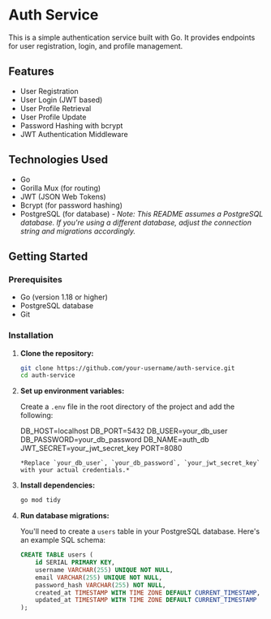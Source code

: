 # Auth Service

This is a simple authentication service built with Go. It provides endpoints for user registration, login, and profile management.

## Features

- User Registration
- User Login (JWT based)
- User Profile Retrieval
- User Profile Update
- Password Hashing with bcrypt
- JWT Authentication Middleware

## Technologies Used

- Go
- Gorilla Mux (for routing)
- JWT (JSON Web Tokens)
- Bcrypt (for password hashing)
- PostgreSQL (for database) - *Note: This README assumes a PostgreSQL database. If you're using a different database, adjust the connection string and migrations accordingly.*

## Getting Started

### Prerequisites

- Go (version 1.18 or higher)
- PostgreSQL database
- Git

### Installation

1. **Clone the repository:**

   ```bash
   git clone https://github.com/your-username/auth-service.git
   cd auth-service
   ```

2. **Set up environment variables:**

   Create a `.env` file in the root directory of the project and add the following:

   DB_HOST=localhost
   DB_PORT=5432
   DB_USER=your_db_user
   DB_PASSWORD=your_db_password
   DB_NAME=auth_db
   JWT_SECRET=your_jwt_secret_key
   PORT=8080

   ```
   *Replace `your_db_user`, `your_db_password`, `your_jwt_secret_key` with your actual credentials.*

3. **Install dependencies:**

   ```bash
   go mod tidy
   ```

4. **Run database migrations:**

   You'll need to create a `users` table in your PostgreSQL database. Here's an example SQL schema:

   ```sql
   CREATE TABLE users (
       id SERIAL PRIMARY KEY,
       username VARCHAR(255) UNIQUE NOT NULL,
       email VARCHAR(255) UNIQUE NOT NULL,
       password_hash VARCHAR(255) NOT NULL,
       created_at TIMESTAMP WITH TIME ZONE DEFAULT CURRENT_TIMESTAMP,
       updated_at TIMESTAMP WITH TIME ZONE DEFAULT CURRENT_TIMESTAMP
   );
